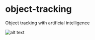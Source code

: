# object-tracking
 Object tracking with artificial intelligence

![alt text](https://github.com/guivdh/object-tracking/blob/master/result/ezgif-2-778af71c0515.gif)

